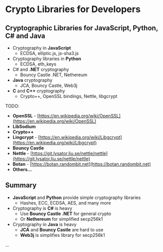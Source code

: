 # Crypto Libraries for Developers

## Cryptographic Libraries for JavaScript, Python, C# and Java

* Cryptography in **JavaScript**
  * ECDSA, elliptic.js, js-sha3.js
* Cryptography libraries in **Python**
  * ECDSA, eth\_keys
* C# and **.NET** cryptography
  * Bouncy Castle .NET, Nethereum
* **Java** cryptography
  * JCA, Bouncy Castle, Web3j
* **C** and **C++** cryptography
  * Crypto++, OpenSSL bindings, Nettle, libgcrypt

TODO:

* **OpenSSL** - [https://en.wikipedia.org/wiki/OpenSSL](https://en.wikipedia.org/wiki/OpenSSL)
* **LibSodium**
* **Crypto++**
* **Lingcrypt** - [https://en.wikipedia.org/wiki/Libgcrypt](https://en.wikipedia.org/wiki/Libgcrypt)
* **Bouncy Castle**
* **Nettle** - [https://git.lysator.liu.se/nettle/nettle](https://git.lysator.liu.se/nettle/nettle)
* **Botan** - [https://botan.randombit.net](https://botan.randombit.net)
* **Others...**

## Summary

* **JavaScript** and **Python** provide simple cryptography libraries
  * Hashes, ECC, ECDSA, AES, and many more
* Cryptography is **C#** is heavy
  * Use **Bouncy Castle .NET** for general crypto
  * Or **Nethereum** for simplified secp256k1
* Cryptography in **Java** is heavy
  * **JCA** and **Bouncy Castle** are hard to use
  * **Web3j** is simplifies library for secp256k1

...
